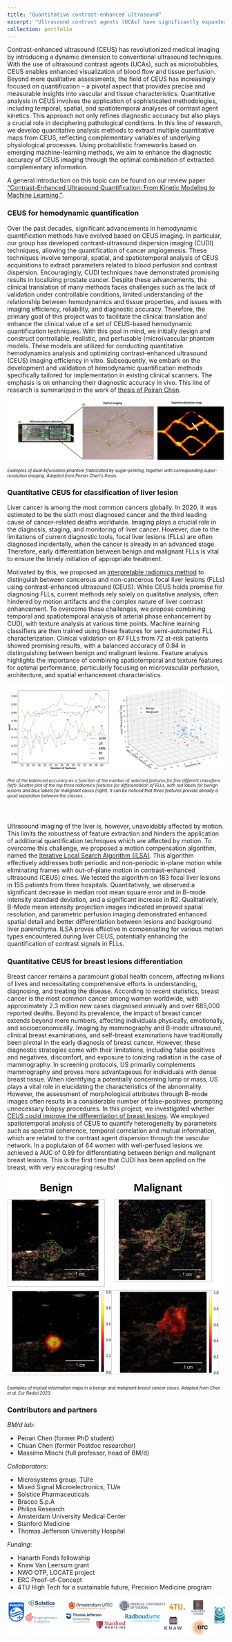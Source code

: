 ```yaml
---
title: "Quantitative contrast-enhanced ultrasound"
excerpt: "Ultrasound contrast agents (UCAs) have significantly expanded diagnostic possibilities through the concurrent application of indicator dilution principles and dynamic contrast-enhanced ultrasound (DCE-US) imaging. In this line of research, we develop quantitative analysis methods to extract multiple quantitative maps from DCE-US, reflecting complementary variables of underlying physiological processes. Using probabilistic frameworks based on emerging machine-learning methods, we aim to enhance the diagnostic accuracy of DCE-US imaging through the optimal combination of extracted complementary information. <br/><img src='/images/ceus_quant_cover.png' width = '500px'>"
collection: portfolio
---
```


Contrast-enhanced ultrasound (CEUS) has revolutionized medical imaging by introducing a dynamic dimension to conventional ultrasound techniques. With the use of ultrasound contrast agents (UCAs), such as microbubbles, CEUS enables enhanced visualization of blood flow and tissue perfusion. Beyond mere qualitative assessments, the field of CEUS has increasingly focused on quantification – a pivotal aspect that provides precise and measurable insights into vascular and tissue characteristics. Quantitative analysis in CEUS involves the application of sophisticated methodologies, including temporal, spatial, and spatiotemporal analyses of contrast agent kinetics. This approach not only refines diagnostic accuracy but also plays a crucial role in deciphering pathological conditions. In this line of research, we develop quantitative analysis methods  to extract multiple quantitative maps from CEUS, reflecting complementary variables of underlying physiological processes. Using probabilistic frameworks based on emerging machine-learning methods, we aim to enhance the diagnostic accuracy of CEUS imaging through the optimal combination of extracted complementary information.

A general introduction on this topic can be found on our review paper <a href="https://www.sciencedirect.com/science/article/pii/S030156291931590X?via%3Dihub" target="_blank"> "Contrast-Enhanced Ultrasound Quantification: From Kinetic Modeling to Machine Learning."</a>.


### CEUS for hemodynamic quantification

Over the past decades, significant advancements in hemodynamic quantification methods have evolved based on CEUS imaging. In particular, our group has developed contrast-ultrasound dispersion imaging (CUDI) techniques, allowing the quantification of cancer angiogenesis. These techniques involve temporal, spatial, and spatiotemporal analysis of CEUS acquisitions to extract parameters related to blood perfusion and contrast dispersion. Encouragingly, CUDI techniques have demonstrated promising results in localizing prostate cancer. Despite these advancements, the clinical translation of many methods faces challenges such as the lack of validation under controllable conditions, limited understanding of the relationship between hemodynamics and tissue properties, and issues with imaging efficiency, reliability, and diagnostic accuracy. Therefore, the primary goal of this project was to facilitate the clinical translation and enhance the clinical value of a set of CEUS-based hemodynamic quantification techniques. With this goal in mind, we initially design and construct controllable, realistic, and perfusable (micro)vascular phantom models. These models are utilized for conducting quantitative hemodynamics analysis and optimizing contrast-enhanced ultrasound (CEUS) imaging efficiency in vitro. Subsequently, we embark on the development and validation of hemodynamic quantification methods specifically tailored for implementation in existing clinical scanners. The emphasis is on enhancing their diagnostic accuracy in vivo. This line of research is summarized in the work of <a href="https://research.tue.nl/files/297639802/20230602_Chen_P._hf.pdf" target="_blank"> thesis of Peiran Chen</a>.

![Example super-resolution imaging in bifurcating phantom](/images/peiran_superres.png)
<div align="left" style="line-height:.7em; padding-bottom:-3em; padding-top:-3em">
<span style="font-size:0.7em;"><i>Examples of dual-bifurcation phantom frabricated by sugar-printing, together with corresponding super-resolution imaging. Adapted from Peiran Chen's thesis.</i></span>
</div >
<!-- <figure style="height:400px">
  <img src='/images/peiran_superres.png' alt="Example super-resolution imaging in bifurcating phantom" > <figcaption>Examples of dual-bifurcation phantom frabricated by sugar-printing, together with corresponding super-resolution imaging. <i>Adapted from Peiran Chen's thesis.</i></figcaption>
</figure>
This line of research is summarized in the work of <a href="https://pure.tue.nl/ws/portalfiles/portal/297639802/20230602_Chen_P._hf.pdf" target="_blank"> "thesis of Peiran Chen"</a>. -->

### Quantitative CEUS for classification of liver lesion
Liver cancer is among the most common cancers globally. In 2020, it was estimated to be the sixth most diagnosed cancer and the third leading cause of cancer-related deaths worldwide. Imaging plays a crucial role in the diagnosis, staging, and monitoring of liver cancer. However, due to the limitations of current diagnostic tools, focal liver lesions (FLLs) are often diagnosed incidentally, when the cancer is already in an advanced stage. Therefore, early differentiation between benign and malignant FLLs is vital to ensure the timely initiation of appropriate treatment.
<!-- <figure style="width:400px; float:right">
  <img src='/images/Fig_S2.png' alt="Visualization radiomics prediction" style="width:400px; float:right"> <figcaption> Scatter plot of the top three radiomics features for differentiation of FLLs, with red labels for benign lesions and blue labels for malignant cases. It can be noticed that three features provide already a good separation between the classes.</figcaption>
</figure> -->

Motivated by this, we proposed an <a href="https://ieeexplore.ieee.org/document/9740202" target="_blank">interpretable radiomics method</a> to distinguish between cancerous and non-cancerous focal liver lesions (FLLs) using contrast-enhanced ultrasound (CEUS). While CEUS holds promise for diagnosing FLLs, current methods rely solely on qualitative analysis, often hindered by motion artifacts and the complex nature of liver contrast enhancement. To overcome these challenges, we propose combining temporal and spatiotemporal analysis of arterial phase enhancement by CUDI, with texture analysis at various time points. Machine learning classifiers are then trained using these features for semi-automated FLL characterization. Clinical validation on 87 FLLs from 72 at-risk patients showed promising results, with a balanced accuracy of 0.84 in distinguishing between benign and malignant lesions. Feature analysis highlights the importance of combining spatiotemporal and texture features for optimal performance, particularly focusing on microvascular perfusion, architecture, and spatial enhancement characteristics.

![Radiomics prediction](/images/interpretable_ML.png)
<div align="left" style="line-height: .7em; padding-bottom:3em; padding-top:0em float:right" >
<span style="font-size:0.7em;"><i>Plot of the balanced accuracy as a function of the number of selected features for five different classifiers (left). Scatter plot of the top three radiomics features for differentiation of FLLs, with red labels for benign lesions and blue labels for malignant cases (right). It can be noticed that three features provide already a good separation between the classes.</i>.</span>
</div>

Ultrasound imaging of the liver is, however, unavoidably affected by motion. This limits the robustness of feature extraction and hinders the application of additional quantification techniques which are affected by motion. To overcome this challenge, we proposed a motion compensation algorithm, named the <a href="https://www.sciencedirect.com/science/article/abs/pii/S0301562922004409" target="_blank">Iterative Local Search Algorithm (ILSA)</a>. This algorithm effectively addresses both periodic and non-periodic in-plane motion while eliminating frames with out-of-plane motion in contrast-enhanced ultrasound (CEUS) cines. We tested the algorithm on 183 focal liver lesions in 155 patients from three hospitals. Quantitatively, we observed a significant decrease in median root mean square error and in B-mode intensity standard deviation, and a significant increase in R2. Qualitatively, B-Mode mean intensity projection images indicated improved spatial resolution, and parametric perfusion imaging demonstrated enhanced spatial detail and better differentiation between lesions and background liver parenchyma. ILSA proves effective in compensating for various motion types encountered during liver CEUS, potentially enhancing the quantification of contrast signals in FLLs.


### Quantitative CEUS for breast lesions differentiation
Breast cancer remains a paramount global health concern, affecting millions of lives and necessitating comprehensive efforts in understanding, diagnosing, and treating the disease. According to recent statistics, breast cancer is the most common cancer among women worldwide, with approximately 2.3 million new cases diagnosed annually and over 685,000 reported deaths. Beyond its prevalence, the impact of breast cancer extends beyond mere numbers, affecting individuals physically, emotionally, and socioeconomically. Imaging by mammography and B-mode ultrasound, clinical breast examinations, and self-breast examinations have traditionally been pivotal in the early diagnosis of breast cancer. However, these diagnostic strategies come with their limitations, including false positives and negatives, discomfort, and exposure to ionizing radiation in the case of mammography. In screening protocols, US primarily complements mammography and proves more advantageous for individuals with dense breast tissue. When identifying a potentially concerning lump or mass, US plays a vital role in elucidating the characteristics of the abnormality. However, the assessment of morphological attributes through B-mode images often results in a considerable number of false-positives, prompting unnecessary biopsy procedures. In this project, we investigated whether <a href="https://link.springer.com/article/10.1007/s00330-023-10500-x" target="_blank">CEUS could improve the differentiation of breast lesions</a>.
We employed spatiotemporal analysis of CEUS to quantify heterogeneity by parameters such as spectral coherence, temporal correlation and mutual information, which are related to the contrast agent dispersion through the vascular network. In a poplutaion of 64 women with well-perfused lesions we achieved a AUC of 0.89 for differentiating between benign and malignant breast lesions. This is the first time that CUDI has been applied on the breast, with very encouraging results!

<!-- <figure style="width:500px;">
  <img src='/images/mi_breast_mod.png' alt="Breast example" >
  <figcaption>Examples of mutual information maps in a benign and malignant breast cancer cases. <i>Adapted from Chen et al. Eur Radiol 2023.</i></figcaption>
</figure> -->

![Breast example](/images/mi_breast_mod_smaller.png)
<div align="left" style="line-height: .7em; padding-bottom:0em; padding-top:0em float:right" >
<span style="font-size:0.7em;"><i>Examples of mutual information maps in a benign and malignant breast cancer cases. Adapted from Chen et al. Eur Radiol 2023</i>.</span>
</div>

### Contributors and partners
*BM/d lab*:
* Peiran Chen (former PhD student)
* Chuan Chen (former Postdoc researcher)
* Massimo Mischi (full professor, head of BM/d)

*Collaborators*:
* Microsystems group, TU/e 
* Mixed Signal Microelectronics, TU/e 
* Solstice Pharmaceuticals 
* Bracco S.p.A
* Philips Research
* Amsterdam University Medical Center
* Stanford Medicine 
* Thomas Jefferson University Hospital

*Funding*:
* Hanarth Fonds fellowship
* Knaw Van Leersum grant 
* NWO OTP, LOCATE project 
* ERC Proof-of-Concept
* 4TU High Tech for a sustainable future, Precision Medicine program 

![logos](/images/logo_qUS_h.png)
